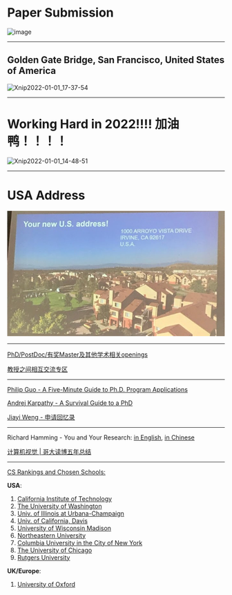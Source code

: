 # Paper Submission

![image](https://user-images.githubusercontent.com/31528604/148673263-528686ec-c16d-4f03-9766-1b9fbdb7ae86.png)

---

## Golden Gate Bridge, San Francisco, United States of America

![Xnip2022-01-01_17-37-54](https://user-images.githubusercontent.com/31528604/147847921-33cfc480-211b-46b6-98c1-af62bd212f54.jpg)

---

# Working Hard in 2022!!!! 加油鸭！！！！

![Xnip2022-01-01_14-48-51](https://user-images.githubusercontent.com/31528604/147847857-de3fb33b-f23a-411f-94a6-b1d1c6bf24e6.jpg)

---

# USA Address 

<p align="center">
  <img src='USA_Address.JPG'>
</p>

---

[PhD/PostDoc/有奖Master及其他学术相关openings](https://www.1point3acres.com/bbs/forum-173-1.html)

[教授之间相互交流专区](https://www.1point3acres.com/bbs/forum.php?mod=forumdisplay&fid=328)

---

[Philip Guo - A Five-Minute Guide to Ph.D. Program Applications](https://pg.ucsd.edu/PhD-application-tips.htm)

[Andrej Karpathy - A Survival Guide to a PhD](http://karpathy.github.io/2016/09/07/phd/)

[Jiayi Weng - 申请回忆录](https://trinkle23897.github.io/posts/application)

---

Richard Hamming - You and Your Research: [in English](http://www.cs.virginia.edu/~robins/YouAndYourResearch.html), [in Chinese](http://www.yidianzixun.com/article/0LZ4zQZV)

[计算机视觉 | 哥大读博五年总结](https://zhuanlan.zhihu.com/p/338193330)

---

[CS Rankings and Chosen Schools: ](http://csrankings.org/#/index?all&us)

**USA**:
1. [California Institute of Technology](https://gradoffice.caltech.edu/admissions/checklist)
2. [The University of Washington](https://grad.uw.edu/admission/understanding-the-application-process/international-applicant-information/english-proficiency-tests/)
3. [Univ. of Illinois at Urbana-Champaign](https://grad.illinois.edu/admissions/instructions/04c)
4. [Univ. of California, Davis](https://grad.ucdavis.edu/applying-uc-davis)
5. [University of Wisconsin Madison](https://grad.wisc.edu/apply/requirements/)
6. [Northeastern University](https://coe.northeastern.edu/academics-experiential-learning/graduate-school-of-engineering/graduate-admissions/)
7. [Columbia University in the City of New York](https://www.gradengineering.columbia.edu/faq/standardized-test-scores)
8. [The University of Chicago](https://grad.uchicago.edu/admissions/apply/english-language-requirements/)
9. [Rutgers University](https://grad.rutgers.edu/admissions/international-students)

**UK/Europe**:
1. [University of Oxford](https://www.ox.ac.uk/admissions/graduate/applying-to-oxford/application-guide/qualifications-languages-funding#content-tab--4)
